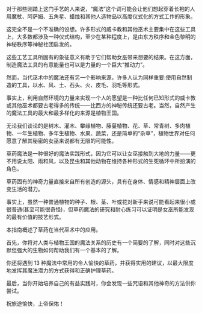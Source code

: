 对于那些刚踏上这门手艺的人来说，“魔法”这个词可能会让他们想起穿着长袍的人用魔杖、阿萨姆、五角星、蜡烛和其他人造物品以高度仪式化的方式工作的形象。

这完全不是一个不准确的设想。许多形式的威卡教和其他巫术主要集中在这些工具上，大多数都涉及一种仪式结构，至少在某种程度上，是由东方秩序和金色黎明的神秘秩序等神秘社团启发的。

这些工艺工具所固有的象征意义有助于它们帮助女巫带来想要的结果。在这方面，制造魔法工具的有意能量也可以是力量的一个巨大“推动力”。

然而，当代巫术中的魔法还有另一个影响来源，许多人认为同样重要:使用自然制造的工具，以水、风、土、石头、火、皮毛、羽毛等形式。

事实上，利用自然环境的力量来实现一个人的愿望是一种比任何已知形式的威卡教或其他巫术都要古老得多的传统——比西方的神秘传统还要古老。当然，自然产生的魔法工具的最大和最多样化的来源是植物王国。

无论我们谈论的是树木、灌木、攀缘植物、藤蔓植物、花、草、常青树、多肉植物、一年生植物、多年生植物、水果、蔬菜，还是简单的“杂草”，植物世界对任何愿意了解其秘密的女巫来说都有无限的可能性。

草药魔法是一种很好的魔法实践形式，因为它可以让女巫接触到大地的力量——更不用说太阳、雨和风，以及昆虫和其他动物在维持各种形式的生死循环中所扮演的角色。

草药固有的神奇力量直接来自所有创造的源头，具有在身体、情感和精神层面上改变生活的潜力。

事实上，虽然一种普通植物的种子、根、茎、叶或花对新手来说可能看起来很小或很普通(甚至可能很奇怪)，但草药魔法的研究和耐心练习可以证明是女巫所能发现的最有价值的技艺形式。

本指南概述了草药在当代巫术中的应用。

首先，你将对人类与植物王国的魔法关系的历史有一个简要的了解，同时对这些沉默但强大的生物如何帮助我们有一个基本的了解。

你还将遇到 13 种魔法中常用的令人愉快的草药，并获得实用的建议，以最大限度地发挥其魔法潜力的方式获得和正确护理草药。

最后，当你开始培养自己的有益实践时，你会发现一些咒语和其他神奇的方法供你尝试。

祝旅途愉快，上帝保佑！